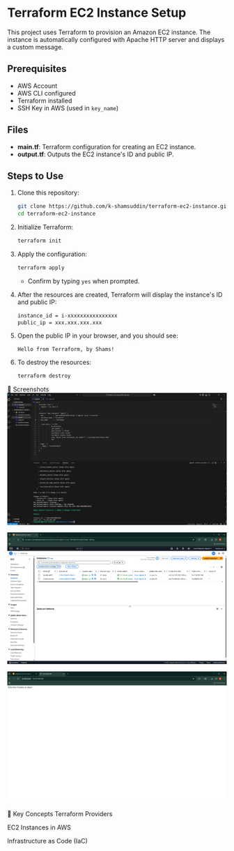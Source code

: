 # Terraform EC2 Instance Setup

This project uses Terraform to provision an Amazon EC2 instance. The instance is automatically configured with Apache HTTP server and displays a custom message.

## Prerequisites

- AWS Account
- AWS CLI configured
- Terraform installed
- SSH Key in AWS (used in `key_name`)

## Files

- **main.tf**: Terraform configuration for creating an EC2 instance.
- **output.tf**: Outputs the EC2 instance's ID and public IP.

## Steps to Use

1. Clone this repository:

    ```bash
    git clone https://github.com/k-shamsuddin/terraform-ec2-instance.git
    cd terraform-ec2-instance
    ```

2. Initialize Terraform:

    ```bash
    terraform init
    ```

3. Apply the configuration:

    ```bash
    terraform apply
    ```

    - Confirm by typing `yes` when prompted.

4. After the resources are created, Terraform will display the instance's ID and public IP:

    ```
    instance_id = i-xxxxxxxxxxxxxxxx
    public_ip = xxx.xxx.xxx.xxx
    ```

5. Open the public IP in your browser, and you should see:

    ```
    Hello from Terraform, by Shams!
    ```

6. To destroy the resources:

    ```bash
    terraform destroy
    ```
📸 Screenshots
![Terraform Apply Success](./screenshots/terraform-apply-success.png)

![AWS Console Showing EC2 Instance](./screenshots/EC2-instance-in-AWS-Console.png)

![Browser showing Apache](./screenshots/Browser-showing-Apache.png)

📍 Key Concepts
Terraform Providers

EC2 Instances in AWS

Infrastructure as Code (IaC)
